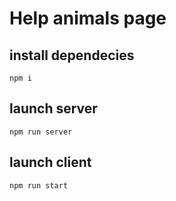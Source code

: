 # Help animals page

## install dependecies
```
npm i
```

## launch server
```
npm run server
```

## launch client 
```
npm run start
```
